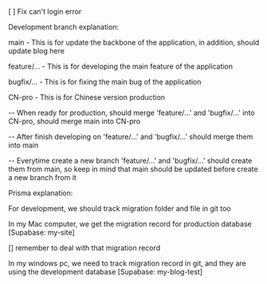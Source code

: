 [ ] Fix can't login error

Development branch explanation:

main - This is for update the backbone of the application, in addition, should update blog here

feature/... - This is for developing the main feature of the application

bugfix/... - This is for fixing the main bug of the application

CN-pro - This is for Chinese version production

-- When ready for production, should merge 'feature/...' and 'bugfix/...' into CN-pro, should merge main into CN-pro

-- After finish developing on 'feature/...' and 'bugfix/...' should merge them into main

-- Everytime create a new branch 'feature/...' and 'bugfix/...' should create them from main, so keep in mind that main should be updated before create a new branch from it

Prisma explanation:

For development, we should track migration folder and file in git too

In my Mac computer, we get the migration record for production database [Supabase: my-site]

[] remember to deal with that migration record

In my windows pc, we need to track migration record in git, and they are using the development database [Supabase: my-blog-test]

